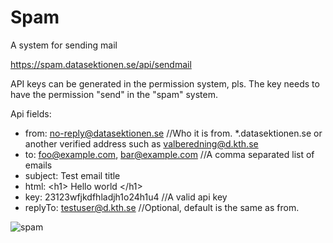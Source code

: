 # Spam
A system for sending mail

https://spam.datasektionen.se/api/sendmail

API keys can be generated in the permission system, pls. The key needs to have the permission "send" in the "spam" system.

Api fields: 
* from: no-reply@datasektionen.se //Who it is from. \*.datasektionen.se or another verified address such as valberedning@d.kth.se
* to: foo@example.com, bar@example.com //A comma separated list of emails
* subject: Test email title
* html: \<h1> Hello world \</h1>
* key: 23123wfjkdfhladjh1o24h1u4 //A valid api key
* replyTo: testuser@d.kth.se //Optional, default is the same as from.

![spam](http://media.boingboing.net/wp-content/uploads/2016/01/Spam-Can.jpg)
